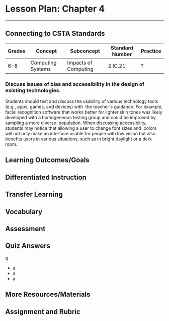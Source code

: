 # Lesson Plan: Chapter 4
---
## Connecting to CSTA Standards

Grades | Concept | Subconcept | Standard Number | Practice
---|---|---|---|---
6-8 | Computing Systems | Impacts of Computing | 2.IC.21 | ? |

### Discuss issues of bias and accessibility in the design of existing technologies. 

Students should test and discuss the usability of various technology tools (e.g., apps, games, and devices) with  the teacher's guidance. For example, facial recognition software that works better for lighter skin tones was likely developed with a homogeneous testing group and could be improved by sampling a more diverse  population. When discussing accessibility, students may notice that allowing a user to change font sizes and  colors will not only make an interface usable for people with low vision but also benefits users in various situations, such as in bright daylight or a dark room.

## Learning Outcomes/Goals
## Differentiated Instruction
## Transfer Learning
## Vocabulary
## Assessment
## Quiz Answers

q
 - a
 - <span class="highlight">a</span>
 - a

## More Resources/Materials

## Assignment and Rubric

